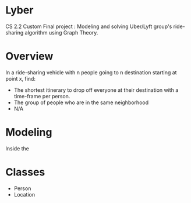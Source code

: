 # Lyber

CS 2.2 Custom Final project : Modeling and solving Uber/Lyft group's ride-sharing algorithm using Graph Theory.

# Overview
In a ride-sharing vehicle with n people going to n destination starting at point x,  find: 
* The shortest itinerary  to drop off everyone at their destination with a time-frame per person.
* The group of people who are in the same neighborhood
*  N/A


# Modeling
Inside the 

# Classes

- Person
- Location

